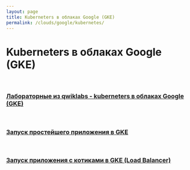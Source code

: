 ```yaml
---
layout: page
title: Kuberneters в облаках Google (GKE)
permalink: /clouds/google/kubernetes/
---
```


# Kuberneters в облаках Google (GKE)

<br/>

### [Лабораторные из qwiklabs - kuberneters в облаках Google (GKE)](/clouds/google/kubernetes/qwiklabs/)

<br/>

### [Запуск простейшего приложения в GKE](/clouds/google/kubernetes/gke-simple-app/)

<br/>

### [Запуск приложения с котиками в GKE (Load Balancer)](/clouds/google/kubernetes/google/cats-app/)


